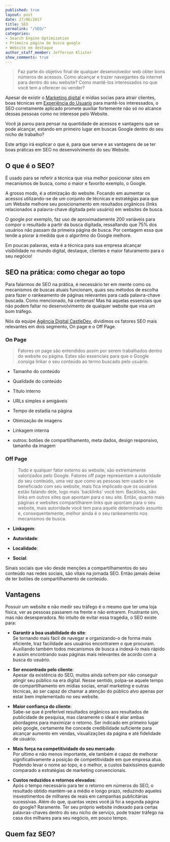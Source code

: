 ```yaml
---
published: true
layout: post
date: 27/06/2017
title: SEO
permalink: "/SEO/"
categories:
- Search Engine Optimization
- Primeira página de busca google
- Website em destaque
author_staff_member: Jefferson Klister
show_comments: true
---
```


> Faz parte do objetivo final de qualquer desenvolvedor web obter bons números de acessos. Como alcançar e trazer navegantes da internet para dentro do seu website? Como mantê-los interessados no que você tem a oferecer ou vender?

Apesar de existir o [Marketing digital](http://castledev.tk/urban/marketing%20de%20conteudo/funil%20de%20vendas/2017/06/25/inbound-marketing/) e mídias socias para atrair clientes, boas técnicas em [Experiência do Usuario](http://castledev.tk/urban/ux/user%20experience/design/redesign/2017/05/13/importancia-ux/) para mantê-los interessados, o SEO corretamente aplicado promete auxiliar fortemente não só no alcance dessas pessoas como no interesse pelo Website.

Você já parou para pensar na quantidade de acessos e vantagens que se pode alcançar, estando em primeiro lugar em buscas Google dentro do seu nicho de trabalho?

Este artigo irá explicar o que é, para que serve e as vantagens de se ter boas práticas em SEO no desenvolvimento do seu Website.

## O que é o SEO?

É usado para se referir a técnica que visa melhor posicionar sites em mecanismos de busca, como o maior e favorito exemplo, o Google. 

A grosso modo, é a otimização do website. Focando em aumentar os acessos utilizando-se de um conjunto de técnicas e estratégias para que um Website melhore seu posicionamento em resultados orgânicos (links relacionados a palavra-chave digitada pelo usuário) em websites de busca.

O google por exemplo, faz uso de aproximadamente 200 variáveis para compor o resultado a partir da busca digitada, ressaltando que 75% dos usuários não passam da primeira página de busca. Por centagem essa que tende a piorar à medida que o algoritmo do Google melhore.

Em poucas palavras, esta é a técnica para sua empresa alcançar visibilidade no mundo digital, destaque, clientes e maior faturamento para o seu negócio!

## SEO na prática: como chegar ao topo

Para falarmos de SEO na prática, é necessário ter em mente como os mecanismos de buscas atuais funcionam, quais seu métodos de escolha para fazer o rankeamento de páginas relevantes para cada palavra-chave buscada. Como mencionado, há centenas! Mas há aquelas essenciais que não podem faltar no desenvolvimento de qualquer website que visa um bom tráfego.

Nós da equipe [Agência Digital CastleDev](http://castledev.tk), dividimos os fatores SEO mais relevantes em dois segmento, On page e o Off Page.

### On Page

> Fatores on page são entendidos assim por serem trabalhados dentro do website ou página. Estes são essenciais para que o Google consiga linkar o seu conteúdo ao termo buscado pelo usuário.

- Tamanho do conteúdo

- Qualidade do conteúdo

- Título interno

- URLs simples e amigáveis

- Tempo de estadia na página

- Otimização de imagens 

- Linkagem interna

- outros: botões de compartilhamento, meta dados, design responsivo, tamanho da imagem

### Off Page

> Todo e qualquer fator externo ao website, são extremamente valorizados pelo Google. Fatores off page representam a autoridade do seu conteúdo, uma vez que como as pessoas tem usado e se beneficiado com seu website, mais fica implicado que os usuários estão falando dele, logo mais 'backlinks' você tem. Backlinks, são links em outros sites que apontam para o seu site. Então, quanto mais páginas e websites compartilharem links que apontam para o seu website, mais autoridade você tem para aquele determinado assunto e, consequentemente, melhor ainda é o seu rankeamento nos mecanismos de busca.

- **Linkagem**:

- **Autoridade**:

- **Localidade**:

- **Social**:

Sinais sociais que vão desde menções a compartilhamentos do seu conteúdo nas redes sociais, são vitais na jornada SEO. Então jamais deixe de ter botões de compartilhamento de conteúdo. 

## Vantagens

Possuir um website e não medir seu tráfego é o mesmo que ter uma loja física, ver as pessoas passarem na frente e não entrarem. Frustrante sim, mas não desesperadora. No intuito de evitar essa tragédia, o SEO existe para:

- **Garantir a boa usabilidade do site**:<br>
    Se tornando mais fácil de navegar e organizando-o de forma mais eficiente, traz facilidade aos usuários encontrarem o que procuram. Auxiliando também todos mecanismos de busca a indexá-lo mais rápido e assim encontrando suas páginas mais relevantes de acordo com a busca do usuário.
    
- **Ser encontrado pelo cliente**:<br>
    Apesar da existência do SEO, muitos ainda sofrem por não conseguir atingir seu público na era digital. Nesse sentido, polpa-se aquele tempo de compartilhamento em mídias socias, email marketing e outras técnicas, ao ser capaz de chamar a atenção do público alvo apenas por estar bem implementado no seu website.
    
- **Maior confiança do cliente**:<br>
    Sabe-se que é preferível resultados orgânicos aos resultados de publicidade de pesquisa, mas claramente o ideal é aliar ambas abordagens para maximizar o retorno. Ser indicado em primeiro lugar pelo google, certamente lhe concede credibilidade suficiente para alcançar aumento em vendas, visualizações da página e até fidelidade de usuário.
    
- **Mais força na competitividade do seu mercado**:<br>
    Por ultimo e não menos importante, ele também é capaz de melhorar significativamente a posição de competitividade em que empresa atua. Podendo levar o nome ao topo, e o melhor, a custos baixíssimos quando comparado a estratégias de marketing convencionais.

- **Custos reduzidos e retornos elevados**:<br>
    Após o tempo necessário para ter o retorno em números do SEO, o resultado obtido mantém-se a médio e longo prazo, reduzindo aqueles insvestimentos de milhares de reais em campanhas publicitárias sucessivas. Além do que, quantas vezes você já foi a segunda página do google? Raramente. Ter seu próprio website indexado para certas palavras-chaves dentro do seu nicho de serviço, pode trazer tráfego na casa dos milhares para seu negócio, em pouco tempo.

## Quem faz SEO?

